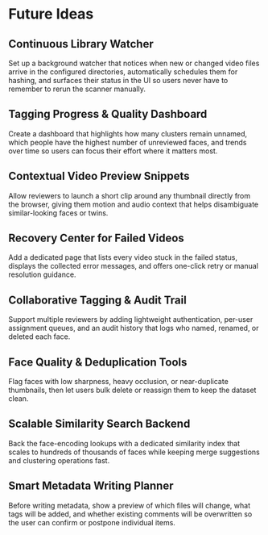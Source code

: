 # Future Ideas

## Continuous Library Watcher
Set up a background watcher that notices when new or changed video files arrive in the configured directories, automatically schedules them for hashing, and surfaces their status in the UI so users never have to remember to rerun the scanner manually.

## Tagging Progress & Quality Dashboard
Create a dashboard that highlights how many clusters remain unnamed, which people have the highest number of unreviewed faces, and trends over time so users can focus their effort where it matters most.

## Contextual Video Preview Snippets
Allow reviewers to launch a short clip around any thumbnail directly from the browser, giving them motion and audio context that helps disambiguate similar-looking faces or twins.

## Recovery Center for Failed Videos
Add a dedicated page that lists every video stuck in the failed status, displays the collected error messages, and offers one-click retry or manual resolution guidance.

## Collaborative Tagging & Audit Trail
Support multiple reviewers by adding lightweight authentication, per-user assignment queues, and an audit history that logs who named, renamed, or deleted each face.

## Face Quality & Deduplication Tools
Flag faces with low sharpness, heavy occlusion, or near-duplicate thumbnails, then let users bulk delete or reassign them to keep the dataset clean.

## Scalable Similarity Search Backend
Back the face-encoding lookups with a dedicated similarity index that scales to hundreds of thousands of faces while keeping merge suggestions and clustering operations fast.

## Smart Metadata Writing Planner
Before writing metadata, show a preview of which files will change, what tags will be added, and whether existing comments will be overwritten so the user can confirm or postpone individual items.
